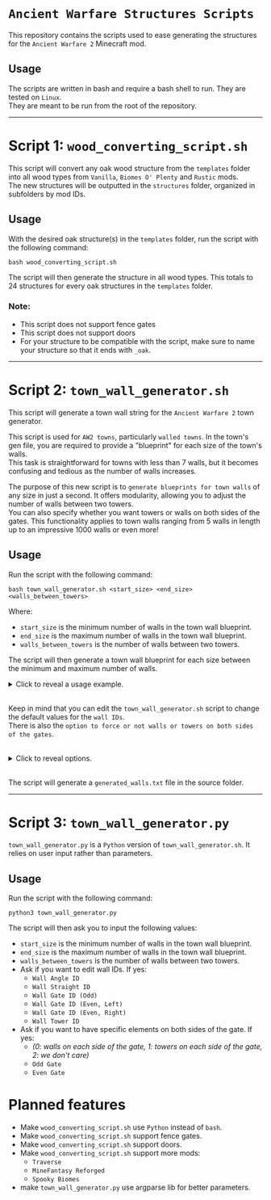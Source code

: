 # **`Ancient Warfare Structures Scripts`**

This repository contains the scripts used to ease generating the structures for the `Ancient Warfare 2` Minecraft mod.


## Usage

The scripts are written in bash and require a bash shell to run. They are tested on `Linux`.  
They are meant to be run from the root of the repository.

---

# Script 1: `wood_converting_script.sh`

This script will convert any oak wood structure from the `templates` folder into all wood types from `Vanilla`, `Biomes O' Plenty` and `Rustic` mods.  
The new structures will be outputted in the `structures` folder, organized in subfolders by mod IDs.

## Usage

With the desired oak structure(s) in the `templates` folder, run the script with the following command:

```
bash wood_converting_script.sh
```

The script will then generate the structure in all wood types. This totals to 24 structures for every oak structures in the `templates` folder.  
### Note:
- This script does not support fence gates
- This script does not support doors
- For your structure to be compatible with the script, make sure to name your structure so that it ends with `_oak`.
---

# Script 2: `town_wall_generator.sh`

This script will generate a town wall string for the `Ancient Warfare 2` town generator.

This script is used for `AW2 towns`, particularly `walled towns`. In the town's gen file, you are required to provide a "blueprint" for each size of the town's walls.  
This task is straightforward for towns with less than 7 walls, but it becomes confusing and tedious as the number of walls increases.

The purpose of this new script is to `generate blueprints for town walls` of any size in just a second. It offers modularity, allowing you to adjust the number of walls between two towers.  
You can also specify whether you want towers or walls on both sides of the gates. This functionality applies to town walls ranging from 5 walls in length up to an impressive 1000 walls or even more!

## Usage

Run the script with the following command:

```
bash town_wall_generator.sh <start_size> <end_size> <walls_between_towers>
```


Where:

- `start_size` is the minimum number of walls in the town wall blueprint.
- `end_size` is the maximum number of walls in the town wall blueprint.
- `walls_between_towers` is the number of walls between two towers.

The script will then generate a town wall blueprint for each size between the minimum and maximum number of walls.

<details>
    <summary>Click to reveal a usage example.</summary>
      
    bash town_wall_generator.sh 5 15 2  
    or  
    python3 town_wall_generator.py 5 15 2
      
    Will generate:  
      
    wallPatterns:
    5:0-5-2-5-0
    6:0-5-3-4-5-0
    7:0-1-5-2-5-1-0
    8:0-1-5-3-4-5-1-0
    9:0-1-1-5-2-5-1-1-0
    10:0-1-1-5-3-4-5-1-1-0
    11:0-1-1-1-5-2-5-1-1-1-0
    12:0-1-1-1-5-3-4-5-1-1-1-0
    13:0-1-1-5-1-5-2-5-1-5-1-1-0
    14:0-1-1-5-1-5-3-4-5-1-5-1-1-0
    15:0-1-1-5-1-1-5-2-5-1-1-5-1-1-0
    :endWallPaterns
</details>
<br>

Keep in mind that you can edit the `town_wall_generator.sh` script to change the default values for the `wall IDs`.  
There is also the `option to force or not walls or towers on both sides of the gates`.

<br>
<details>
    <summary>Click to reveal options.</summary>
      
    wall_gate_towers_odd=1
    wall_gate_towers_even=1

    #0: walls on each side of the gate
    #1: towers on each side of the gate
    #2: we don't care
</details>

<br>

The script will generate a `generated_walls.txt` file in the source folder.

---

# Script 3: `town_wall_generator.py`

`town_wall_generator.py` is a `Python` version of `town_wall_generator.sh`. It relies on user input rather than parameters.

## Usage

Run the script with the following command:

```
python3 town_wall_generator.py
```

The script will then ask you to input the following values:
- `start_size` is the minimum number of walls in the town wall blueprint.
- `end_size` is the maximum number of walls in the town wall blueprint.
- `walls_between_towers` is the number of walls between two towers.
- Ask if you want to edit wall IDs. If yes:
    - `Wall Angle ID`
    - `Wall Straight ID`
    - `Wall Gate ID (Odd)`
    - `Wall Gate ID (Even, Left)`
    - `Wall Gate ID (Even, Right)`
    - `Wall Tower ID`
- Ask if you want to have specific elements on both sides of the gate. If yes:
    - *(0: walls on each side of the gate, 1: towers on each side of the gate, 2: we don't care)*
    - `Odd Gate`
    - `Even Gate`

# Planned features

- Make `wood_converting_script.sh` use `Python` instead of `bash`.
- Make `wood_converting_script.sh` support fence gates.
- Make `wood_converting_script.sh` support doors.
- Make `wood_converting_script.sh` support more mods:
    - `Traverse`
    - `MineFantasy Reforged`
    - `Spooky Biomes`
- make `town_wall_generator.py` use argparse lib for better parameters.
